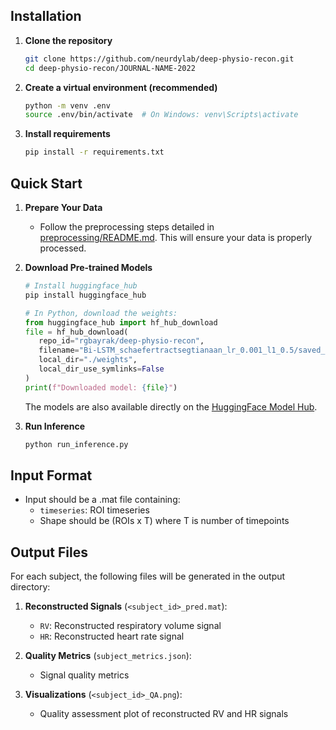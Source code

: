## Installation

1. **Clone the repository**
   ```bash
   git clone https://github.com/neurdylab/deep-physio-recon.git
   cd deep-physio-recon/JOURNAL-NAME-2022
   ```

2. **Create a virtual environment (recommended)**
   ```bash
   python -m venv .env
   source .env/bin/activate  # On Windows: venv\Scripts\activate
   ```

3. **Install requirements**
   ```bash
   pip install -r requirements.txt
   ```

## Quick Start

1. **Prepare Your Data**
   - Follow the preprocessing steps detailed in [preprocessing/README.md](../preprocessing/README.md). This will ensure your data is properly processed.

2. **Download Pre-trained Models**
   ```python
   # Install huggingface_hub
   pip install huggingface_hub

   # In Python, download the weights:
   from huggingface_hub import hf_hub_download
   file = hf_hub_download(
      repo_id="rgbayrak/deep-physio-recon",
      filename="Bi-LSTM_schaefertractsegtianaan_lr_0.001_l1_0.5/saved_model_split_train_fold_0",
      local_dir="./weights",
      local_dir_use_symlinks=False 
   )
   print(f"Downloaded model: {file}")
   ```

   The models are also available directly on the [HuggingFace Model Hub](https://huggingface.co/rgbayrak/deep-physio-recon).

3. **Run Inference**
   ```bash
   python run_inference.py
   ```

## Input Format
- Input should be a .mat file containing:
  - `timeseries`: ROI timeseries
  - Shape should be (ROIs x T) where T is number of timepoints

## Output Files
For each subject, the following files will be generated in the output directory:

1. **Reconstructed Signals** (`<subject_id>_pred.mat`):
   - `RV`: Reconstructed respiratory volume signal
   - `HR`: Reconstructed heart rate signal

2. **Quality Metrics** (`subject_metrics.json`):
   - Signal quality metrics

3. **Visualizations** (`<subject_id>_QA.png`):
   - Quality assessment plot of reconstructed RV and HR signals